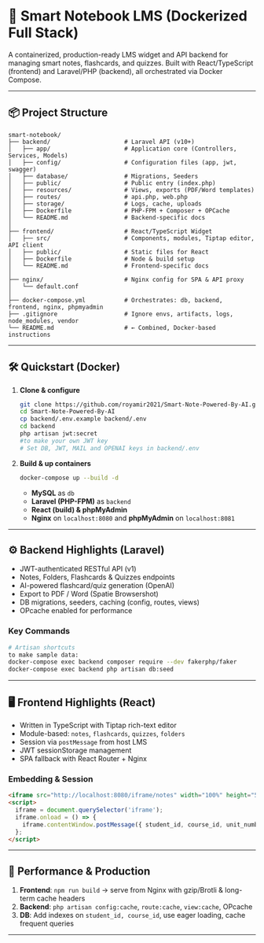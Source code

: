# 🚀 Smart Notebook LMS (Dockerized Full Stack)

A containerized, production-ready LMS widget and API backend for managing smart notes, flashcards, and quizzes. Built with React/TypeScript (frontend) and Laravel/PHP (backend), all orchestrated via Docker Compose.

---

## 📦 Project Structure

```
smart-notebook/
├── backend/                     # Laravel API (v10+)
│   ├── app/                     # Application core (Controllers, Services, Models)
│   ├── config/                  # Configuration files (app, jwt, swagger)
│   ├── database/                # Migrations, Seeders
│   ├── public/                  # Public entry (index.php)
│   ├── resources/               # Views, exports (PDF/Word templates)
│   ├── routes/                  # api.php, web.php
│   ├── storage/                 # Logs, cache, uploads
│   ├── Dockerfile               # PHP-FPM + Composer + OPCache
│   └── README.md                # Backend-specific docs
│
├── frontend/                    # React/TypeScript Widget
│   ├── src/                     # Components, modules, Tiptap editor, API client
│   ├── public/                  # Static files for React
│   ├── Dockerfile               # Node & build setup
│   └── README.md                # Frontend-specific docs
│
├── nginx/                       # Nginx config for SPA & API proxy
│   └── default.conf
│
├── docker-compose.yml           # Orchestrates: db, backend, frontend, nginx, phpmyadmin
├── .gitignore                   # Ignore envs, artifacts, logs, node_modules, vendor
└── README.md                    # ← Combined, Docker-based instructions
```

---

## 🛠️ Quickstart (Docker)

1. **Clone & configure**

   ```bash
   git clone https://github.com/royamir2021/Smart-Note-Powered-By-AI.git
   cd Smart-Note-Powered-By-AI
   cp backend/.env.example backend/.env
   cd backend
   php artisan jwt:secret 
   #to make your own JWT key
   # Set DB, JWT, MAIL and OPENAI keys in backend/.env
   ```


2. **Build & up containers**

   ```bash
   docker-compose up --build -d
   ```

   * **MySQL** as `db`
   * **Laravel (PHP-FPM)** as `backend`
   * **React (build) & phpMyAdmin**
   * **Nginx** on `localhost:8080` and **phpMyAdmin** on `localhost:8081`

---

## ⚙️ Backend Highlights (Laravel)

* JWT-authenticated RESTful API (v1)
* Notes, Folders, Flashcards & Quizzes endpoints
* AI-powered flashcard/quiz generation (OpenAI)
* Export to PDF / Word (Spatie Browsershot)
* DB migrations, seeders, caching (config, routes, views)
* OPcache enabled for performance

### Key Commands

```bash
# Artisan shortcuts
to make sample data:
docker-compose exec backend composer require --dev fakerphp/faker
docker-compose exec backend php artisan db:seed
```

---

## 🖥 Frontend Highlights (React)

* Written in TypeScript with Tiptap rich-text editor
* Module-based: `notes`, `flashcards`, `quizzes`, `folders`
* Session via `postMessage` from host LMS
* JWT sessionStorage management
* SPA fallback with React Router + Nginx

### Embedding & Session

```html
<iframe src="http://localhost:8080/iframe/notes" width="100%" height="500"></iframe>
<script>
  iframe = document.querySelector('iframe');
  iframe.onload = () => {
    iframe.contentWindow.postMessage({ student_id, course_id, unit_number, lesson_title }, location.origin);
  };
</script>
```

---

## 🚀 Performance & Production

1. **Frontend**: `npm run build` → serve from Nginx with gzip/Brotli & long-term cache headers
2. **Backend**: `php artisan config:cache`, `route:cache`, `view:cache`, OPcache
3. **DB**: Add indexes on `student_id, course_id`, use eager loading, cache frequent queries


---


